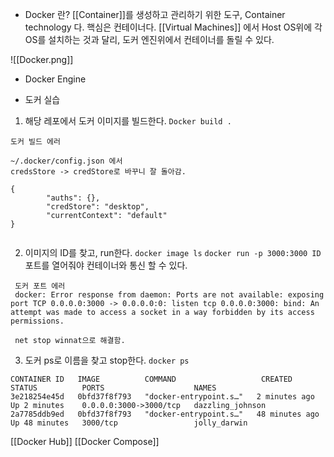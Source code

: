 
- Docker 란?
[[Container]]를 생성하고 관리하기 위한 도구, Container technology 다.  핵심은 컨테이너다.
[[Virtual Machines]] 에서 Host OS위에 각 OS를 설치하는 것과 달리, 도커 엔진위에서 컨테이너를 돌릴 수 있다.

![[Docker.png]]


- Docker Engine

- 도커 실습
1. 해당 레포에서 도커 이미지를 빌드한다.
`Docker build .` 

```
도커 빌드 에러

~/.docker/config.json 에서 
credsStore -> credStore로 바꾸니 잘 돌아감.

{
        "auths": {},
        "credStore": "desktop",
        "currentContext": "default"
}


```


2. 이미지의 ID를 찾고, run한다.
`docker image ls` 
`docker run -p 3000:3000 ID` 포트를 열어줘야 컨테이너와 통신 할 수 있다.

```
 도커 포트 에러 
 docker: Error response from daemon: Ports are not available: exposing port TCP 0.0.0.0:3000 -> 0.0.0.0:0: listen tcp 0.0.0.0:3000: bind: An attempt was made to access a socket in a way forbidden by its access permissions.
 
 net stop winnat으로 해결함. 
```




3. 도커 ps로 이름을 찾고 stop한다.
`docker ps`
```
CONTAINER ID   IMAGE          COMMAND                   CREATED          STATUS          PORTS                    NAMES
3e218254e45d   0bfd37f8f793   "docker-entrypoint.s…"   2 minutes ago    Up 2 minutes    0.0.0.0:3000->3000/tcp   dazzling_johnson
2a7785ddb9ed   0bfd37f8f793   "docker-entrypoint.s…"   48 minutes ago   Up 48 minutes   3000/tcp                 jolly_darwin

```



[[Docker Hub]]
[[Docker Compose]]

